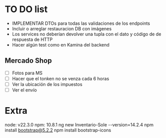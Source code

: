 # TO DO list

- IMPLEMENTAR DTOs para todas las validaciones de los endpoints
- Incluir o arreglar restauracion DB con imágenes
- Los services no deberían devolver una tupla con el dato y código de de respuesta de HTTP
- Hacer algún test como en Kamina del backend

## Mercado Shop

- [ ] Fotos para MS
- [ ] Hacer que el tonken no se venza cada 6 horas
- [ ] Ver la ubicación de los impuestos
- [ ] Ver el envío

# Extra

node: v22.3.0
npm: 10.8.1
ng new Inventario-Sole --version=14.2.4
npm install bootstrap@5.2.2
npm install bootstrap-icons
